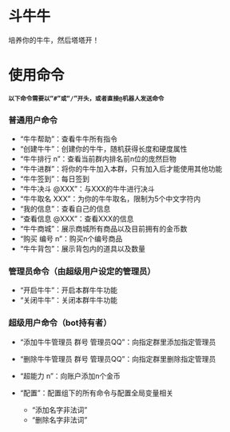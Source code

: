 # 斗牛牛

培养你的牛牛，然后塔塔开！

# 使用命令

**`以下命令需要以“#”或“/”开头，或者直接@机器人发送命令`**

### 普通用户命令

* “牛牛帮助”：查看牛牛所有指令
* “创建牛牛”：创建你的牛牛，随机获得长度和硬度属性
* “牛牛排行 n”：查看当前群内排名前n位的庞然巨物
* “牛牛进群”：将你的牛牛加入本群，只有加入后才能使用其他功能
* “牛牛签到”：每日签到
* “牛牛决斗 @XXX”：与XXX的牛牛进行决斗
* “牛牛取名 XXX”：为你的牛牛取名，限制为5个中文字符内
* “我的信息”：查看自己的信息
* “查看信息 @XXX”：查看XXX的信息
* “牛牛商城”：展示商城所有商品以及目前拥有的金币数
* “购买 编号 n”：购买n个编号商品
* “牛牛背包”：展示背包内的道具以及数量

### 管理员命令（由超级用户设定的管理员）

* “开启牛牛”：开启本群牛牛功能
* “关闭牛牛”：关闭本群牛牛功能

### 超级用户命令（bot持有者）

* “添加牛牛管理员 群号 管理员QQ”：向指定群里添加指定管理员
* “删除牛牛管理员 群号 管理员QQ”：向指定群里删除指定管理员
* “超能力 n”：向账户添加n个金币

* “配置”：配置组下的所有命令与配置全局变量相关
  * “添加名字非法词”
  * “删除名字非法词”
